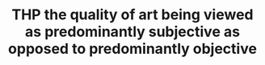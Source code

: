 ---
title: "THP the quality of art being viewed as predominantly subjective as opposed to predominantly objective"
infoslide: ""
round: "Round 2"
weight: 2
videos: []
tags: []
layout: "motion"
categories: ["motions"]
---
